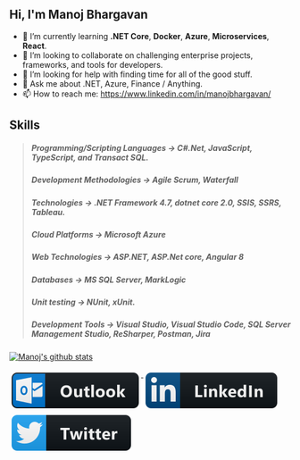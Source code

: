 ## Hi, I'm Manoj Bhargavan
- 🌱 I’m currently learning **.NET Core**, **Docker**, **Azure**, **Microservices**, **React**.
- 👯 I’m looking to collaborate on challenging enterprise projects, frameworks, and tools for developers.
- 🤔 I’m looking for help with finding time for all of the good stuff.
- 💬 Ask me about .NET, Azure, Finance / Anything.
- 📫 How to reach me: https://www.linkedin.com/in/manojbhargavan/

## Skills
> ##### Programming/Scripting Languages  &#8594; C#.Net, JavaScript, TypeScript, and Transact SQL. 
> ##### Development Methodologies &#8594; Agile Scrum, Waterfall 
> ##### Technologies &#8594; .NET Framework 4.7, dotnet core 2.0, SSIS, SSRS, Tableau. 
> ##### Cloud Platforms &#8594; Microsoft Azure
> ##### Web Technologies &#8594; ASP.NET, ASP.Net core, Angular 8
> ##### Databases &#8594; MS SQL Server, MarkLogic
> ##### Unit testing &#8594; NUnit, xUnit.
> ##### Development Tools &#8594; Visual Studio, Visual Studio Code, SQL Server Management Studio, ReSharper, Postman, Jira

[![Manoj's github stats](https://github-readme-stats.vercel.app/api?username=manojbhargavan&count_private=true&show_icons=true)](https://github.com/manojbhargavan/github-readme-stats)

<a href="mailto:manoj.bhargavan@outlook.in">
  <img src="images/social/outlook.svg" alt="outlook" style="vertical-align:top; margin:6px 4px">
</a>

<a href="https://www.linkedin.com/in/nikiforov-alexey/">
    <img src="images/social/linkedin.svg" alt="linkedin" style="vertical-align:top; margin:6px 4px">
</a>

<a href="https://twitter.com/nikiforovall">
    <img src="images/social/twitter.svg" alt="twitter" style="vertical-align:top; margin:6px 4px">
</a>
